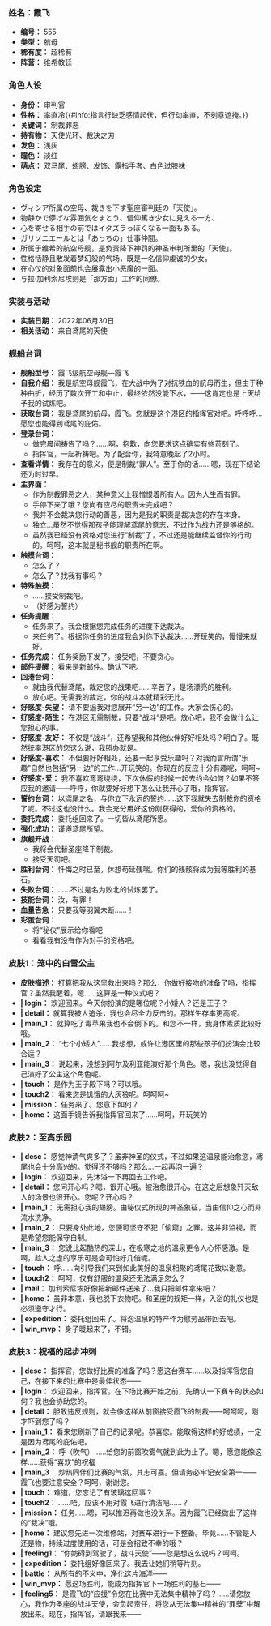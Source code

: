 ### 姓名：霞飞
* **编号：** 555
* **类型：** 航母
* **稀有度：** 超稀有
* **阵营：** 维希教廷


### 角色人设
* **身份：** 审判官
* **性格：** 率直冷{{#info:指言行缺乏感情起伏，但行动率直，不刻意遮掩。}}
* **关键词：** 制裁罪恶
* **持有物：** 天使光环、裁决之刃
* **发色：** 浅灰
* **瞳色：** 淡红
* **萌点：** 双马尾、翅膀、发饰、露指手套、白色过膝袜


### 角色设定
* ヴィシア所属の空母、裁きを下す聖座審判廷の「天使」。
* 物静かで儚げな雰囲気をまとう、信仰篤き少女に見える一方、
* 心を寄せる相手の前ではイタズラっぽくなる一面もある。
* ガリソニエールとは「あっちの」仕事仲間。
* 所属于维希的航空母舰，是负责降下神罚的神圣审判所里的「天使」。
* 性格恬静且散发着梦幻般的气场，既是一名信仰虔诚的少女，
* 在心仪的对象面前也会展露出小恶魔的一面。
* 与拉·加利索尼埃则是「那方面」工作的同僚。


### 实装与活动
* **实装日期：** 2022年06月30日
* **相关活动：** 来自鸢尾的天使


### 舰船台词
* **舰船型号：** 霞飞级航空母舰—霞飞
* **自我介绍：** 我是航空母舰霞飞，在大战中为了对抗铁血的航母而生，但由于种种曲折，经历了数次开工和中止，最终依然没能下水，——这肯定也是上天给予我的试炼吧。
* **获取台词：** 我是鸢尾的航母，霞飞。您就是这个港区的指挥官对吧。呼呼呼…愿您也能得到鸢尾的庇佑。
* **登录台词：**
  * 做完晨间祷告了吗？……啊，抱歉，向您要求这点确实有些苛刻了。
  * 指挥官，一起祈祷吧。为了配合你，我特意晚起了2小时。
* **查看详情：** 我存在的意义，便是制裁“罪人”。至于你的话……嗯，现在下结论还为时过早。
* **主界面：**
  * 作为制裁罪恶之人，某种意义上我憎恨着所有人。因为人生而有罪。
  * 手停下来了哦？您尚有应尽的职责未完成吧？
  * 我并不会裁决您行动的善恶，因为是我的职责是裁决您的存在本身。
  * 独立…虽然不觉得那孩子能理解鸢尾的意志，不过作为战力还是够格的。
  * 虽然我已经没有资格对您进行“制裁”了，不过还是能继续监督你的行动的。呵呵，这本就是秘书舰的职责所在啊。
* **触摸台词：**
  * 怎么了？
  * 怎么了？找我有事吗？
* **特殊触摸：**
  * ……接受制裁吧。
  * （好感为誓约）
* **任务提醒：**
  * 任务来了。我会根据您完成任务的进度下达裁决。
  * 来任务了。根据你任务的进度我会对你下达裁决……开玩笑的，慢慢来就好。
* **任务完成：** 任务奖励下发了。接受吧，不要贪心。
* **邮件提醒：** 看来是新邮件。确认下吧。
* **回港台词：**
  * 就由我代替鸢尾，裁定您的战果吧……辛苦了，是场漂亮的胜利。
  * 放心吧。无需我的裁定，你的战斗本就精彩无比。
* **好感度-失望：** 请不要逼我对您展开“另一边”的工作。大家会伤心的。
* **好感度-陌生：** 在港区无需制裁，只要“战斗”是吧。放心吧，我不会做什么让您担心的事。
* **好感度-友好：** 不仅是“战斗”，还希望我和其他伙伴好好相处吗？明白了。既然统率港区的您这么说，我照办就是。
* **好感度-喜欢：** 不但要好好相处，还要一起享受乐趣吗？对我而言所谓“乐趣”自然也包括“另一边”的工作…开玩笑的。你现在的反应十分有趣呢，呵呵~
* **好感度-爱：** 我不喜欢弯弯绕绕，下次休假的时候一起去约会如何？如果不答应我的邀请——呼呼，你就要好好想下怎么让我开心了哦，指挥官。
* **誓约台词：** 以鸢尾之名，与你立下永远的誓约……这下我就失去制裁你的资格了呢。不过这也没什么。我会充分用好这份刚获得的，爱你的资格的。
* **委托完成：** 委托组回来了。一切皆从鸢尾所愿。
* **强化成功：** 谨遵鸢尾所望。
* **旗舰开战：**
  * 我将会代替圣座降下制裁。
  * 接受天罚吧。
* **胜利台词：** 忏悔之时已至，休想苟延残喘。你们的残骸将成为我等胜利的基石。
* **失败台词：** ……不过是名为败北的试炼罢了。
* **技能台词：** 汝，有罪！
* **血量告急：** 只要我等羽翼未断……！
* **彩蛋台词：**
  * 将“秘仪”展示给你看吧
  * 看看我有没有作为对手的资格吧。


### 皮肤1：笼中的白雪公主
* **皮肤描述：** 打算把我从这里救出来吗？那么，你做好接吻的准备了吗，指挥官？虽然我醒着，嗯……这算是一种仪式吧？
* **| login：** 欢迎回来。今天你扮演的是哪位呢？小矮人？还是王子？
* **| detail：** 就算我被人追杀，我也会尽全力反击的。那样生存率更高呢。
* **| main_1：** 就算吃了毒苹果我也不会倒下的。和您不一样，我身体素质比较好哦。
* **| main_2：** “七个小矮人”……我想想，或许让港区里的那些孩子们扮演会比较合适？
* **| main_3：** 说起来，没想到阿尔及利亚能演好那个角色。嗯，我也没觉得自己演好了公主这个角色呢。
* **| touch：** 是作为王子殿下吗？可以哦。
* **| touch2：** 看来您是饥饿的大灰狼呢。呵呵呵~
* **| mission：** 任务来了。您意下如何？
* **| home：** 这面手镜告诉我指挥官回来了……呵呵，开玩笑的


### 皮肤2：至高乐园
* **| desc：** 感觉神清气爽多了？虽非神圣的仪式，不过如果这温泉能治愈您，鸢尾也会十分高兴的。觉得还不够吗？那么…一起再泡一遍？
* **| login：** 欢迎回来，先沐浴一下再回去工作吧。
* **| detail：** 您问开心吗？嗯，很开心哦。被治愈很开心，在这之后想象歼灭敌人的场景也很开心。您呢？开心吗？
* **| main_1：** 无需担心我的翅膀。由秘仪式所现的神圣象征，当由信仰之心而非流水洗净。
* **| main_2：** 只要身处此地，您便可坚守不犯「偷窥」之罪。这并非监视，而是希望您能保守自制。
* **| main_3：** 您说比起酷热的深山，在极寒之地的温泉更令人心怀感激。是啊，趁人之虚的享乐可是会可怕好几倍呢。
* **| touch：** 呼……向引导我们来到如此美好的温泉相聚的鸢尾花致以谢意。
* **| touch2：** 呵呵，仅有舒服的温泉还无法满足您么？
* **| mail：** 加利索尼埃好像把新邮件送来了…我只把邮件拿来吧？
* **| home：** 虽非本意，我也脱下衣物吧。和圣座的规矩一样，入浴的礼仪也是必须遵守才行。
* **| expedition：** 委托组回来了。将泡温泉的特产作为慰劳品带回去吧。
* **| win_mvp：** 身子暖起来了，不错。


### 皮肤3：祝福的起步冲刺
* **| desc：** 指挥官，您做好比赛的准备了吗？愿这台赛车……以及指挥官您自己，在接下来的比赛中是最佳状态——
* **| login：** 欢迎回来，指挥官。在下场比赛开始之前，先确认一下赛车的状态如何？我也会协助您的。
* **| detail：** 胆敢违反规则，就会像这样从前窗接受霞飞的制裁——呵呵呵，刚才吓到您了吗？
* **| main_1：** 看来您刷新了自己的记录呢。恭喜您。能取得这样的好成绩，一定是因为鸢尾的庇佑吧。
* **| main_2：** 呼（吹气）……给您的前窗吹雾气就到此为止了。嗯，愿您能像这样……获得“喜欢”的祝福
* **| main_3：** 炒热同伴们比赛的气氛，其志可嘉。但请务必牢记安全第一——霞飞也要注意安全？呵呵，谢谢您。
* **| touch：** 难道，您忘记了有玻璃这回事？
* **| touch2：** ……唔。应该不用对霞飞进行清洁吧……？
* **| mission：** 任务……嗯，可以推迟再做也没关系。因为霞飞已经做出了这样的“裁决”哦。
* **| home：** 建议您先进一次维修站，对赛车进行一下整备。毕竟……不管是人还是物，持续过度使用的话，可是会招致不幸的哦？
* **| feeling1：** “你妨碍到驾驶了，战斗天使”——您是想这么说吗？呵呵。
* **| expedition：** 委托组好像回来了。我去让她们稍等片刻。
* **| battle：** 从所有的不义中，净化这片海洋——
* **| win_mvp：** 愿这场胜利，能成为指挥官下一场胜利的基石——
* **| feeling5：** 是霞飞的“应援”令您在比赛中无法集中精神了吗？……请您放心，我作为圣座的战斗天使，会负起责任，将您从无法集中精神的“罪孽”中解放出来。现在，指挥官，请跟我来——
